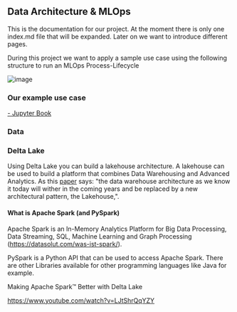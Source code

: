 ## Data Architecture & MLOps

This is the documentation for our project. At the moment there is only one index.md file that will be expanded. Later on we want to introduce different pages. 

During this project we want to apply a sample use case using the following structure to run an MLOps Process-Lifecycle

![image](https://user-images.githubusercontent.com/15960032/137945932-670a37ba-74e7-49dc-909a-e622d7c7bef3.png)


### Our example use case

[- Jupyter Book](../jupyter-book/_build/html/index.html)

### Data

### Delta Lake

Using Delta Lake you can build a lakehouse architecture. A lakehouse can be used to build a platform that combines Data Warehousing and Advanced Analytics. As this [paper](http://cidrdb.org/cidr2021/papers/cidr2021_paper17.pdf) says: "the data warehouse architecture as we know
it today will wither in the coming years and be replaced by a new
architectural pattern, the Lakehouse,". 

#### What is Apache Spark (and PySpark)

Apache Spark is an In-Memory Analytics Platform for Big Data Processing, Data Streaming, SQL, Machine Learning and Graph Processing (https://datasolut.com/was-ist-spark/). 

PySpark is a Python API that can be used to access Apache Spark. There are other Libraries available for other programming languages like Java for example. 

Making Apache Spark™ Better with Delta Lake

https://www.youtube.com/watch?v=LJtShrQqYZY
